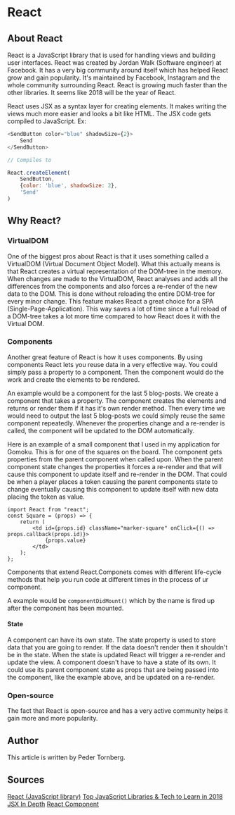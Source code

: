 React
==================

## About React

React is a JavaScript library that is used for handling views and building user interfaces. React was created by Jordan Walk (Software engineer) at Facebook. It has a very big community around itself which has helped React grow and gain popularity. It's maintained by Facebook, Instagram and the whole community surrounding React. React is growing much faster than the other libraries. It seems like 2018 will be the year of React.

React uses JSX as a syntax layer for creating elements. It makes writing the views much more easier and looks a bit like HTML. The JSX code gets compiled to JavaScript. Ex:

```JavaScript
<SendButton color="blue" shadowSize={2}>
    Send
</SendButton>

// Compiles to

React.createElement(
    SendButton,
    {color: 'blue', shadowSize: 2},
    'Send'
)
```

## Why React?

### VirtualDOM

One of the biggest pros about React is that it uses something called a VirtualDOM (Virtual Document Object Model). What this actually means is that React creates a virtual representation of the DOM-tree in the memory. When changes are made to the VirtualDOM, React analyses and adds all the differences from the components and also forces a re-render of the new data to the DOM. This is done without reloading the entire DOM-tree for every minor change. This feature makes React a great choice for a SPA (Single-Page-Application). This way saves a lot of time since a full reload of a DOM-tree takes a lot more time compared to how React does it with the Virtual DOM.

### Components

Another great feature of React is how it uses components. By using components React lets you reuse data in a very effective way. You could simply pass a property to a component. Then the component would do the work and create the elements to be rendered.

An example would be a component for the last 5 blog-posts. We create a component that takes a property. The component creates the elements and returns or render them if it has it's own render method. Then every time we would need to output the last 5 blog-posts we could simply reuse the same component repeatedly. Whenever the properties change and a re-render is called, the component will be updated to the DOM automatically.

Here is an example of a small component that I used in my application for Gomoku. This is for one of the squares on the board. The component gets properties from the parent component when called upon. When the parent component state changes the properties it forces a re-render and that will cause this component to update itself and re-render in the DOM. That could be when a player places a token causing the parent components state to change eventually causing this component to update itself with new data placing the token as value.

```JSX
import React from "react";
const Square = (props) => {
    return (
        <td id={props.id} className="marker-square" onClick={() => props.callback(props.id)}>
            {props.value}
        </td>
    );
};
```

Components that extend React.Componets comes with different life-cycle methods that help you run code at different times in the process of ur component.

A example would be `componentDidMount()` which by the name is fired up after the component has been mounted.

#### State

A component can have its own state. The state property is used to store data that you are going to render. If the data doesn't render then it shouldn't be in the state. When the state is updated React will trigger a re-render and update the view. A component doesn't have to have a state of its own. It could use its parent component state as props that are being passed into the component, like the example above, and be updated on a re-render.

### Open-source

The fact that React is open-source and has a very active community helps it gain more and more popularity.

## Author

This article is written by Peder Tornberg.

## Sources

[React (JavaScript library)](https://en.wikipedia.org/wiki/React_(JavaScript_library))
[Top JavaScript Libraries & Tech to Learn in 2018](https://medium.com/javascript-scene/top-javascript-libraries-tech-to-learn-in-2018-c38028e028e6)
[JSX In Depth](https://reactjs.org/docs/jsx-in-depth.html)
[React Component](https://reactjs.org/docs/react-component.html)